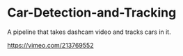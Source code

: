 # Car-Detection-and-Tracking
A pipeline that takes dashcam video and tracks cars in it. 

https://vimeo.com/213769552
